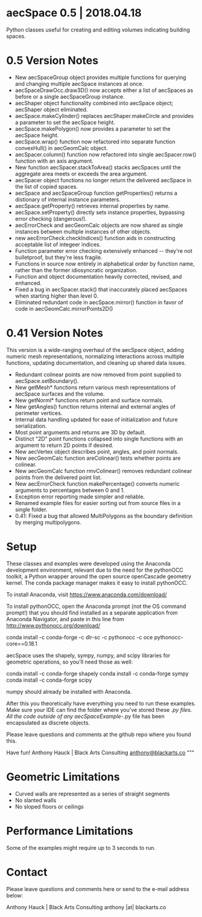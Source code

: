 # aecSpace 0.5 | 2018.04.18
Python classes useful for creating and editing volumes indicating building spaces.

# 0.5 Version Notes

* New aecSpaceGroup object provides multiple functions for querying and changing multiple aecSpace instances at once.
* aecSpaceDrawOcc.draw3D() now accepts either a list of aecSpaces as before or a single aecSpaceGroup instance.
* aecShaper object functionality combined into aecSpace object; aecShaper object eliminated.
* aecSpace.makeCylinder() replaces aecShaper.makeCircle and provides a parameter to set the aecSpace height.
* aecSpace.makePolygon() now provides a parameter to set the aecSpace height.
* aecSpace.wrap() function now refactored into separate function convexHull() in aecGeomCalc object.
* aecSpacer.column() function now refactored into single aecSpacer.row() function with an axis argument.
* New function aecSpacer.stackToArea() stacks aecSpaces until the aggregate area meets or exceeds the area argument.
* aecSpacer object functions no longer return the delivered aecSpace in the list of copied spaces.
* aecSpace and aecSpaceGroup function getProperties() returns a distionary of internal instance parameters.
* aecSpace.getProperty() retrieves internal properties by name.
* aecSpace.setProperty() directly sets instance properties, bypassing error checking (dangerous!).
* aecErrorCheck and aecGeomCalc objects are now shared as single instances between multiple instances of other objects.
* new aecErrorCheck.checkIndices() function aids in constructing acceptable list of integeer indices.
* Function parameter error checking extensively enhanced -- they're not bulletproof, but they're less fragile.
* Functions in source now entirely in alphabetical order by function name, rather than the former idiosyncratic organization.
* Function and object documentation heavily corrected, revised, and enhanced.
* Fixed a bug in aecSpacer.stack() that inaccurately placed aecSpaces when starting higher than level 0.
* Eliminated redundant code in aecSpace.mirror() function in favor of code in aecGeomCalc.mirrorPoints2D()

# 0.41 Version Notes 

This version is a wide-ranging overhaul of the aecSpace object, adding numeric mesh representations, normalizing
interactions across multiple functions, updating documentation, and cleaning up shared data issues.

* Redundant colinear points are now removed from point supplied to aecSpace.setBoundary().
* New getMesh* functions return various mesh representations of aecSpace surfaces and the volume.
* New getNorml* functions return point and surface normals.
* New getAngles() function returns internal and external angles of perimeter vertices.
* Internal data handling updated for ease of initialization and future serialization.
* Most point arguments and returns are 3D by default.
* Distinct "2D" point functions collapsed into single functions with an argument to return 2D points if desired.
* New aecVertex object describes point, angles, and point normals.
* New aecGeomCalc function areColinear() tests whether points are colinear.
* New aecGeomCalc function rmvColinear() removes redundant colinear points from the delivered point list.
* New aecErrorCheck function makePercentage() converts numeric arguments to percentages between 0 and 1.
* Exception error reporting made simpler and reliable.
* Renamed example files for easier sorting out from source files in a single folder.
* 0.41: Fixed a bug that allowed MultiPolygons as the boundary definition by merging multipolygons.

# Setup
These classes and examples were developed using the Anaconda development
environment, relevant due to the need for the pythonOCC toolkit, a Python
wrapper around the open source openCascade geometry kernel. The conda package
manager makes it easy to install pythonOCC.

To install Anaconda, visit https://www.anaconda.com/download/

To install pythonOCC, open the Anaconda prompt (not the OS command prompt!)
that you should find installed as a separate application from Anaconda 
Navigator, and paste in this line from http://www.pythonocc.org/download/

conda install -c conda-forge -c dlr-sc -c pythonocc -c oce pythonocc-core==0.18.1

aecSpace uses the shapely, sympy, numpy, and scipy libraries for geometric 
operations, so you'll need those as well:
    
conda install -c conda-forge shapely
conda install -c conda-forge sympy
conda install -c conda-forge scipy

numpy should already be installed with Anaconda.

After this you theoretically have everything you need to run these examples.
Make sure your IDE can find the folder where you've stored these *.py files.
All the code outside of any aecSpaceExample-*.py file has been encapsulated 
as discrete objects.

Please leave questions and comments at the github repo where you found this.

Have fun!
Anthony Hauck | Black Arts Consulting
anthony@blackarts.co
"""

# Geometric Limitations

* Curved walls are represented as a series of straight segments
* No slanted walls
* No sloped floors or ceilings

# Performance Limitations

Some of the examples might require up to 3 seconds to run.

# Contact

Please leave questions and comments here or send to the e-mail address below:

Anthony Hauck | Black Arts Consulting
anthony |at| blackarts.co
